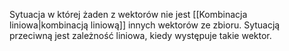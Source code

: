 Sytuacja w której żaden z wektorów nie jest [[Kombinacja liniowa|kombinacją liniową]] innych wektorów ze zbioru. 
Sytuacją przeciwną jest zależność liniowa, kiedy występuje takie wektor.